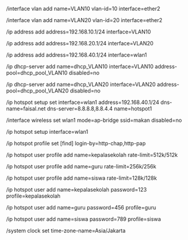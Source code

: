 /interface vlan
add name=VLAN10 vlan-id=10 
interface=ether2

/interface vlan
add name=VLAN20 vlan-id=20 interface=ether2

/ip address
add address=192.168.10.1/24 interface=VLAN10

/ip address
add address=192.168.20.1/24 interface=VLAN20

/ip address
add address=192.168.40.1/24 interface=wlan1

/ip dhcp-server
add name=dhcp_VLAN10 interface=VLAN10 
address-pool=dhcp_pool_VLAN10 disabled=no

/ip dhcp-server
add name=dhcp_VLAN20 interface=VLAN20 address-pool=dhcp_pool_VLAN20 disabled=no

/ip hotspot setup
set interface=wlan1 address=192.168.40.1/24 dns-name=faisal.net dns-server=8.8.8.8,8.8.4.4 name=hotspot1

/interface wireless
set wlan1 mode=ap-bridge ssid=makan disabled=no

/ip hotspot
setup interface=wlan1

/ip hotspot profile
set [find] login-by=http-chap,http-pap

/ip hotspot user profile
add name=kepalasekolah rate-limit=512k/512k

/ip hotspot user profile
add name=guru rate-limit=256k/256k

/ip hotspot user profile
add name=siswa rate-limit=128k/128k

/ip hotspot user
add name=kepalasekolah password=123
profile=kepalasekolah

/ip hotspot user
add name=guru password=456 profile=guru

/ip hotspot user
add name=siswa password=789 profile=siswa

/system clock
set time-zone-name=Asia/Jakarta
